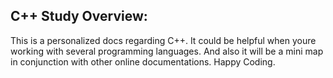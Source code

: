 ## C++ Study Overview:
This is a personalized docs regarding C++. It could be helpful when youre working with several programming languages. And also it will be a mini map in conjunction with other online documentations. Happy Coding.